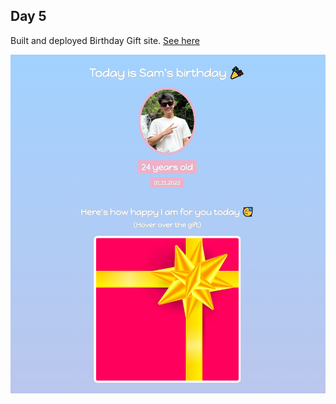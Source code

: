 ## Day 5
Built and deployed Birthday Gift site. <a href="https://gift-card-css.netlify.app/">See here</a>

![day's-output](day's-output.png)